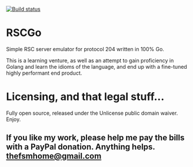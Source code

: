 [![Build status](https://ci.appveyor.com/api/projects/status/5wnqy3crbvp653ih?svg=true)](https://ci.appveyor.com/project/Zlacki/rscgo)

# RSCGo

Simple RSC server emulator for protocol 204 written in 100% Go.

This is a learning venture, as well as an attempt to gain proficiency in Golang and learn the idioms of the language, and end up with a fine-tuned highly performant end product.

# Licensing, and that legal stuff...

Fully open source, released under the Unlicense public domain waiver.  Enjoy.

## If you like my work, please help me pay the bills with a PayPal donation.  Anything helps.  thefsmhome@gmail.com ##
